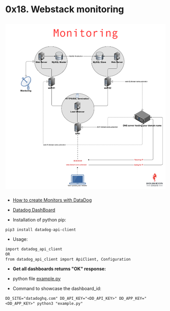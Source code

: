 # 0x18. Webstack monitoring

## <p align="center">![alt text](https://github.com/Dikachis/alx-system_engineering-devops/blob/main/image_devops/Webstack_monitoring.png?raw=true)</p>

- [How to create Monitors with DataDog](https://linuxhint.com/creating-monitors-with-datadog/)
- [Datadog DashBoard](https://youtu.be/fR9sd5V6pUE)

- Installation of python pip:
```
pip3 install datadog-api-client
```
- Usage:
```
import datadog_api_client
OR
from datadog_api_client import ApiClient, Configuration
```

- **Get all dashboards returns "OK" response:**
- python file [example.py](https://docs.datadoghq.com/api/latest/dashboards/#get-all-dashboards)

- Command to showcase the dashboard_id:
```
DD_SITE="datadoghq.com" DD_API_KEY="<DD_API_KEY>" DD_APP_KEY="<DD_APP_KEY>" python3 "example.py"
```
